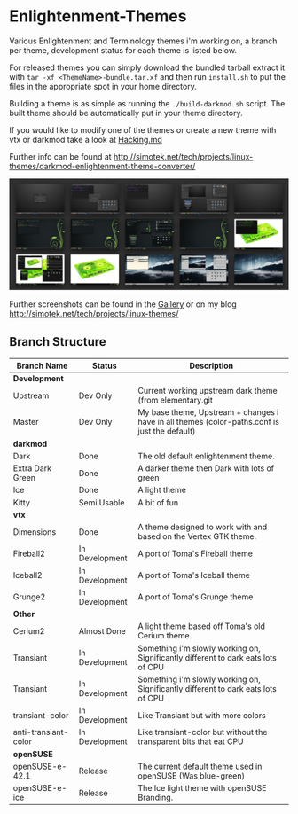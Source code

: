 Enlightenment-Themes
====================

Various Enlightenment and Terminology themes i'm working on, a branch per theme, development status for each theme is listed below.

For released themes you can simply download the bundled tarball extract it with `tar -xf <ThemeName>-bundle.tar.xf` and then run `install.sh` to put the files
in the appropriate spot in your home directory.

Building a theme is as simple as running the `./build-darkmod.sh` script. The built theme should be automatically put in your theme directory.

If you would like to modify one of the themes or create a new theme with vtx or darkmod take a look at [Hacking.md](Hacking.md)

Further info can be found at http://simotek.net/tech/projects/linux-themes/darkmod-enlightenment-theme-converter/

![Gallery Preview](gallery/all-preview.jpg "Gallery Preview")

Further screenshots can be found in the [Gallery](gallery/Gallery.md) or on my
blog http://simotek.net/tech/projects/linux-themes/

Branch Structure
----------------

|Branch Name   | Status   | Description
|--------------|----------|------------------------------------------------------------------------------
| **Development**
| Upstream     | Dev Only | Current working upstream dark theme (from elementary.git
| Master       | Dev Only | My base theme, Upstream + changes i have in all themes (color-paths.conf is just the default)
| **darkmod**
| Dark | Done   | The old default enlightenment theme.
| Extra Dark Green   | Done   | A darker theme then Dark with lots of green
| Ice | Done | A light theme
| Kitty | Semi Usable | A bit of fun
| **vtx**
| Dimensions | Done | A theme designed to work with and based on the Vertex GTK theme.
| Fireball2 | In Development | A port of Toma's Fireball theme
| Iceball2 | In Development | A port of Toma's Iceball theme
| Grunge2 | In Development | A port of Toma's Grunge theme
| **Other**
| Cerium2  | Almost Done | A light theme based off Toma's old Cerium theme.
| Transiant  | In Development   | Something i'm slowly working on, Significantly different to dark eats lots of CPU
| Transiant  | In Development   | Something i'm slowly working on, Significantly different to dark eats lots of CPU
| transiant-color  | In Development   | Like Transiant but with more colors
| anti-transiant-color  | In Development   | Like transiant-color but without the transparent bits that eat CPU
| **openSUSE**
| openSUSE-e-42.1 | Release  | The current default theme used in openSUSE (Was blue-green)
| openSUSE-e-ice | Release  | The Ice light theme with openSUSE Branding.

